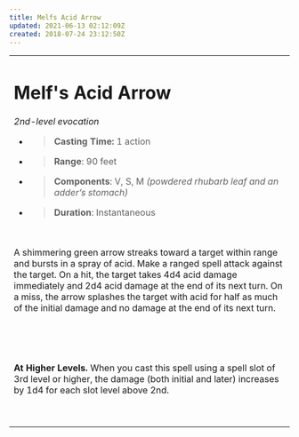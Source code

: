 ```yaml
---
title: Melfs Acid Arrow
updated: 2021-06-13 02:12:09Z
created: 2018-07-24 23:12:50Z
---
```


<table><tbody><tr class="odd"><td><h1 id="melfs-acid-arrow"><strong>Melf's Acid Arrow</strong></h1><p><em>2nd-level evocation</em></p><ul><li><blockquote><p><strong>Casting Time:</strong> 1 action</p></blockquote></li><li><blockquote><p><strong>Range</strong>: 90 feet</p></blockquote></li><li><blockquote><p><strong>Components</strong>: V, S, M <em>(powdered rhubarb leaf and an adder’s stomach)</em></p></blockquote></li><li><blockquote><p><strong>Duration</strong>: Instantaneous</p></blockquote></li></ul><p> </p><p>A shimmering green arrow streaks toward a target within range and bursts in a spray of acid. Make a ranged spell attack against the target. On a hit, the target takes 4d4 acid damage immediately and 2d4 acid damage at the end of its next turn. On a miss, the arrow splashes the target with acid for half as much of the initial damage and no damage at the end of its next turn.</p><p> </p><p> </p><p><strong>At Higher Levels.</strong> When you cast this spell using a spell slot of 3rd level or higher, the damage (both initial and later) increases by 1d4 for each slot level above 2nd.</p><p> </p></td></tr></tbody></table>